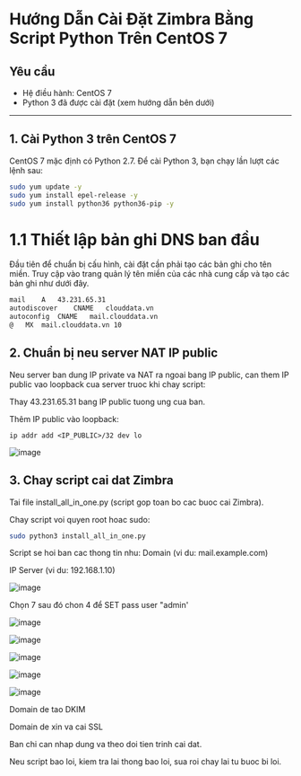 # Hướng Dẫn Cài Đặt Zimbra Bằng Script Python Trên CentOS 7

## Yêu cầu
- Hệ điều hành: CentOS 7
- Python 3 đã được cài đặt (xem hướng dẫn bên dưới)

---

## 1. Cài Python 3 trên CentOS 7

CentOS 7 mặc định có Python 2.7. Để cài Python 3, bạn chạy lần lượt các lệnh sau:

```bash
sudo yum update -y
sudo yum install epel-release -y
sudo yum install python36 python36-pip -y
```
# 1.1 Thiết lập bản ghi DNS ban đầu

Đầu tiên để chuẩn bị cấu hình, cài đặt cần phải tạo các bản ghi cho tên miền. Truy cập vào trang quản lý tên miền của các nhà cung cấp và tạo các bản ghi như dưới đây.

```bash
mail	A	43.231.65.31 
autodiscover	CNAME	clouddata.vn 
autoconfig	CNAME	mail.clouddata.vn 
@	MX	mail.clouddata.vn 10
```

## 2. Chuẩn bị neu server NAT IP public
Neu server ban dung IP private va NAT ra ngoai bang IP public, can them IP public vao loopback cua server truoc khi chay script:

Thay 43.231.65.31 bang IP public tuong ung cua ban.

Thêm IP public vào loopback:

```
ip addr add <IP_PUBLIC>/32 dev lo
```
![image](https://github.com/user-attachments/assets/d815dbe0-b078-4b13-8989-a1f586fa8ab9)

## 3. Chay script cai dat Zimbra
Tai file install_all_in_one.py (script gop toan bo cac buoc cai Zimbra).

Chay script voi quyen root hoac sudo:

```bash
sudo python3 install_all_in_one.py
```
Script se hoi ban cac thong tin nhu:
Domain (vi du: mail.example.com)

IP Server (vi du: 192.168.1.10)

![image](https://github.com/user-attachments/assets/202f02ea-e6d4-4e1e-aa4a-45909c103b24)

Chọn 7 sau đó chon 4 để SET pass user "admin'

![image](https://github.com/user-attachments/assets/dd2bc69c-9325-4531-bbef-ff452b6a48f3)

![image](https://github.com/user-attachments/assets/4ff35b26-ca5d-4d2f-bc20-1b5d66e04c8f)

![image](https://github.com/user-attachments/assets/fb88e2c9-7852-4d4b-a28c-687996eebf7a)

![image](https://github.com/user-attachments/assets/1b41821c-454f-46a4-91ad-c95a2bde7dc4)

![image](https://github.com/user-attachments/assets/07ee0211-1662-4fc9-82cf-3e662cdd227f)



Domain de tao DKIM

Domain de xin va cai SSL

Ban chi can nhap dung va theo doi tien trinh cai dat.

Neu script bao loi, kiem tra lai thong bao loi, sua roi chay lai tu buoc bi loi.
